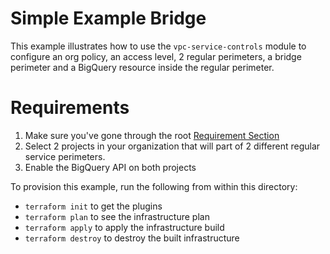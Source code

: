 # Simple Example Bridge

This example illustrates how to use the `vpc-service-controls` module to configure an org policy, an access level, 2 regular perimeters, a bridge perimeter and a BigQuery resource inside the regular perimeter.

# Requirements
1. Make sure you've gone through the root [Requirement Section](../../#requirements)
2. Select 2 projects in your organization that will part of 2 different regular service perimeters.
3. Enable the BigQuery API on both projects

[^]: (autogen_docs_start)
[^]: (autogen_docs_end)

To provision this example, run the following from within this directory:
- `terraform init` to get the plugins
- `terraform plan` to see the infrastructure plan
- `terraform apply` to apply the infrastructure build
- `terraform destroy` to destroy the built infrastructure